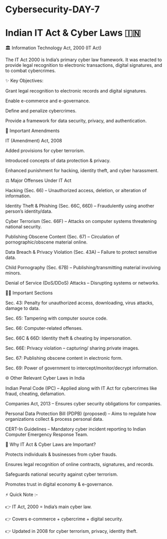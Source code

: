 # Cybersecurity-DAY-7
# Indian IT Act & Cyber Laws 🇮🇳

🏛️ Information Technology Act, 2000 (IT Act)

The IT Act 2000 is India’s primary cyber law framework. It was enacted to provide legal recognition to electronic transactions, digital signatures, and to combat cybercrimes.

✨ Key Objectives:

Grant legal recognition to electronic records and digital signatures.

Enable e-commerce and e-governance.

Define and penalize cybercrimes.

Provide a framework for data security, privacy, and authentication.

🔑 Important Amendments

IT (Amendment) Act, 2008

Added provisions for cyber terrorism.

Introduced concepts of data protection & privacy.

Enhanced punishment for hacking, identity theft, and cyber harassment.

⚖️ Major Offenses Under IT Act

Hacking (Sec. 66) – Unauthorized access, deletion, or alteration of information.

Identity Theft & Phishing (Sec. 66C, 66D) – Fraudulently using another person’s identity/data.

Cyber Terrorism (Sec. 66F) – Attacks on computer systems threatening national security.

Publishing Obscene Content (Sec. 67) – Circulation of pornographic/obscene material online.

Data Breach & Privacy Violation (Sec. 43A) – Failure to protect sensitive data.

Child Pornography (Sec. 67B) – Publishing/transmitting material involving minors.

Denial of Service (DoS/DDoS) Attacks – Disrupting systems or networks.

🧑‍⚖️ Important Sections

Sec. 43: Penalty for unauthorized access, downloading, virus attacks, damage to data.

Sec. 65: Tampering with computer source code.

Sec. 66: Computer-related offenses.

Sec. 66C & 66D: Identity theft & cheating by impersonation.

Sec. 66E: Privacy violation – capturing/ sharing private images.

Sec. 67: Publishing obscene content in electronic form.

Sec. 69: Power of government to intercept/monitor/decrypt information.

🌐 Other Relevant Cyber Laws in India

Indian Penal Code (IPC) – Applied along with IT Act for cybercrimes like fraud, cheating, defamation.

Companies Act, 2013 – Ensures cyber security obligations for companies.

Personal Data Protection Bill (PDPB) (proposed) – Aims to regulate how organizations collect & process personal data.

CERT-In Guidelines – Mandatory cyber incident reporting to Indian Computer Emergency Response Team.

📌 Why IT Act & Cyber Laws are Important?

Protects individuals & businesses from cyber frauds.

Ensures legal recognition of online contracts, signatures, and records.

Safeguards national security against cyber terrorism.

Promotes trust in digital economy & e-governance.

⚡ Quick Note :-

👉 IT Act, 2000 = India’s main cyber law.

👉 Covers e-commerce + cybercrime + digital security.

👉 Updated in 2008 for cyber terrorism, privacy, identity theft.
